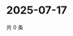 # 2025-07-17

共 0 条

<!-- BEGIN ZHIHUVIDEO -->
<!-- 最后更新时间 Thu Jul 17 2025 11:55:39 GMT+0800 (China Standard Time) -->

<!-- END ZHIHUVIDEO -->
